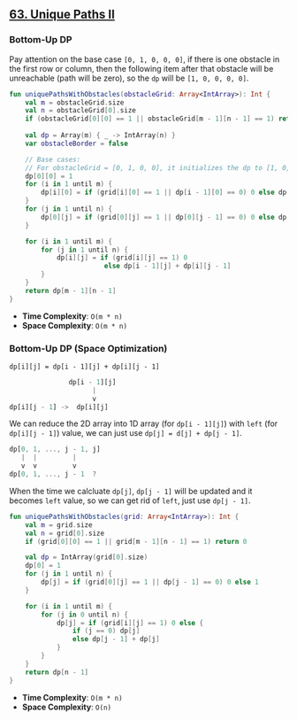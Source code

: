 ## [63. Unique Paths II](https://leetcode.com/problems/unique-paths-ii/)

### Bottom-Up DP
Pay attention on the base case `[0, 1, 0, 0, 0]`, if there is one obstacle in the first row or column, then the following item after that obstacle will be unreachable (path will be zero), so the `dp` will be `[1, 0, 0, 0, 0]`.

```kotlin 
fun uniquePathsWithObstacles(obstacleGrid: Array<IntArray>): Int {
    val m = obstacleGrid.size
    val n = obstacleGrid[0].size
    if (obstacleGrid[0][0] == 1 || obstacleGrid[m - 1][n - 1] == 1) return 0       
    
    val dp = Array(m) { _ -> IntArray(n) }
    var obstacleBorder = false

    // Base cases:
    // For obstacleGrid = [0, 1, 0, 0], it initializes the dp to [1, 0, 0, 0] all the right and down side will be 0 if encounter one obstacle.
    dp[0][0] = 1
    for (i in 1 until m) {
        dp[i][0] = if (grid[i][0] == 1 || dp[i - 1][0] == 0) 0 else dp[i - 1][0]
    }
    for (j in 1 until n) {
        dp[0][j] = if (grid[0][j] == 1 || dp[0][j - 1] == 0) 0 else dp[0][j - 1]
    }

    for (i in 1 until m) {
        for (j in 1 until n) {
            dp[i][j] = if (grid[i][j] == 1) 0 
                        else dp[i - 1][j] + dp[i][j - 1]
        }
    }
    return dp[m - 1][n - 1]
}
```

* **Time Complexity**: `O(m * n)`
* **Space Complexity**: `O(m * n)`

### Bottom-Up DP (Space Optimization) 
`dp[i][j] = dp[i - 1][j] + dp[i][j - 1]`

```js
               dp[i - 1][j]
                     |
                     v
dp[i][j - 1] ->  dp[i][j]
```

We can reduce the 2D array into 1D array (for `dp[i - 1][j]`) with `left` (for `dp[i][j - 1]`) value, we can just use `dp[j] = d[j] + dp[j - 1]`.

```js
dp[0, 1, ..., j - 1, j]
   |  |         |
   v  v         v
dp[0, 1, ..., j - 1  ?
```

When the time we calcluate `dp[j]`, `dp[j - 1]` will be updated and it becomes `left` value, so we can get rid of `left`, just use `dp[j - 1]`.

```kotlin
fun uniquePathsWithObstacles(grid: Array<IntArray>): Int {
    val m = grid.size
    val n = grid[0].size
    if (grid[0][0] == 1 || grid[m - 1][n - 1] == 1) return 0

    val dp = IntArray(grid[0].size)
    dp[0] = 1
    for (j in 1 until n) {
        dp[j] = if (grid[0][j] == 1 || dp[j - 1] == 0) 0 else 1
    }

    for (i in 1 until m) {
        for (j in 0 until n) {
            dp[j] = if (grid[i][j] == 1) 0 else {
                if (j == 0) dp[j]
                else dp[j - 1] + dp[j]
            }
        }
    }
    return dp[n - 1]
}
```

* **Time Complexity**: `O(m * n)`
* **Space Complexity**: `O(n)`